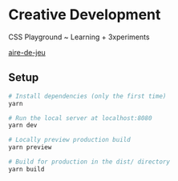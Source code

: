 # Creative Development

CSS Playground ~ Learning + 3xperiments

[aire-de-jeu](https://creative-development.vercel.app/)

## Setup

```bash
# Install dependencies (only the first time)
yarn

# Run the local server at localhost:8080
yarn dev

# Locally preview production build
yarn preview

# Build for production in the dist/ directory
yarn build
```
